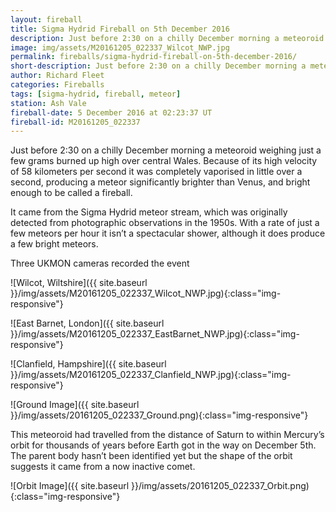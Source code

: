 ```yaml
---
layout: fireball
title: Sigma Hydrid Fireball on 5th December 2016
description: Just before 2:30 on a chilly December morning a meteoroid weighing just a few grams burned up high over central Wales
image: img/assets/M20161205_022337_Wilcot_NWP.jpg
permalink: fireballs/sigma-hydrid-fireball-on-5th-december-2016/
short-description: Just before 2:30 on a chilly December morning a meteoroid weighing just a few grams burned up high over central Wales
author: Richard Fleet
categories: Fireballs
tags: [sigma-hydrid, fireball, meteor]
station: Ash Vale
fireball-date: 5 December 2016 at 02:23:37 UT
fireball-id: M20161205_022337
---
```


Just before 2:30 on a chilly December morning a meteoroid weighing just a few grams burned up high over central Wales. Because of its high velocity of 58 kilometers per second it was completely vaporised in little over a second, producing a meteor significantly brighter than Venus, and bright enough to be called a fireball.

It came from the Sigma Hydrid meteor stream, which was originally detected from photographic observations in the 1950s. With a rate of just a few meteors per hour it isn’t a spectacular shower, although it does produce a few bright meteors.

Three UKMON cameras recorded the event

![Wilcot, Wiltshire]({{ site.baseurl }}/img/assets/M20161205_022337_Wilcot_NWP.jpg){:class="img-responsive"}

![East Barnet, London]({{ site.baseurl }}/img/assets/M20161205_022337_EastBarnet_NWP.jpg){:class="img-responsive"}

![Clanfield, Hampshire]({{ site.baseurl }}/img/assets/M20161205_022337_Clanfield_NWP.jpg){:class="img-responsive"}

![Ground Image]({{ site.baseurl }}/img/assets/20161205_022337_Ground.png){:class="img-responsive"}


This meteoroid had travelled from the distance of Saturn to within Mercury’s orbit for thousands of years before Earth got in the way on December 5th. The parent body hasn’t been identified yet but the shape of the orbit suggests it came from a now inactive comet.

![Orbit Image]({{ site.baseurl }}/img/assets/20161205_022337_Orbit.png){:class="img-responsive"}
